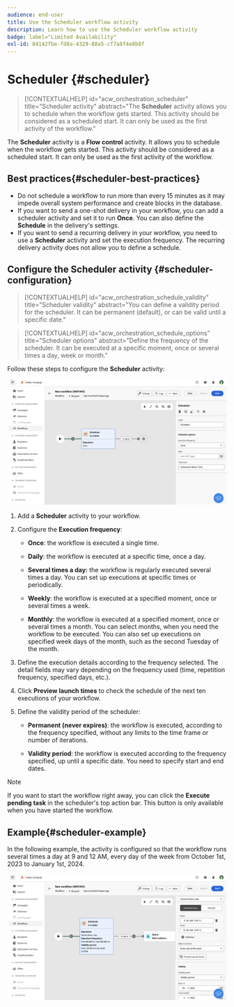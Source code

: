 ```yaml
---
audience: end-user
title: Use the Scheduler workflow activity
description: Learn how to use the Scheduler workflow activity
badge: label="Limited Availability"
exl-id: 84142fbe-fd8a-4329-88a5-cf7a8f4e8b8f
---
```

# Scheduler {#scheduler}


>[!CONTEXTUALHELP]
>id="acw_orchestration_scheduler"
>title="Scheduler activity"
>abstract="The **Scheduler** activity allows you to schedule when the workflow gets started. This activity should be considered as a scheduled start. It can only be used as the first activity of the workflow."


The **Scheduler** activity is a **Flow control** activity. It allows you to schedule when the workflow gets started. This activity should be considered as a scheduled start. It can only be used as the first activity of the workflow. 

## Best practices{#scheduler-best-practices}

* Do not schedule a workflow to run more than every 15 minutes as it may impede overall system performance and create blocks in the database.
* If you want to send a one-shot delivery in your workflow, you can add a scheduler activity and set it to run **Once**. You can also define the **Schedule** in the delivery's settings.
* If you want to send a recurring delivery in your workflow, you need to use a **Scheduler** activity and set the execution frequency. The recurring delivery activity does not allow you to define a schedule.

## Configure the Scheduler activity {#scheduler-configuration}

>[!CONTEXTUALHELP]
>id="acw_orchestration_schedule_validity"
>title="Scheduler validity"
>abstract="You can define a validity period for the scheduler. It can be permanent (default), or can be valid until a specific date."


>[!CONTEXTUALHELP]
>id="acw_orchestration_schedule_options"
>title="Scheduler options"
>abstract="Define the frequency of the scheduler. It can be executed at a specific moment, once or several times a day, week or month."

Follow these steps to configure the **Scheduler** activity:

![](../assets/workflow-scheduler.png)

1. Add a **Scheduler** activity to your workflow.

1. Configure the **Execution frequency**:

   * **Once**: the workflow is executed a single time.

   * **Daily**: the workflow is executed at a specific time, once a day.

   * **Several times a day:** the workflow is regularly executed several times a day. You can set up executions at specific times or periodically.

   * **Weekly**: the workflow is executed at a specified moment, once or several times a week.

   * **Monthly**: the workflow is executed at a specified moment, once or several times a month. You can select months, when you need the workflow to be executed. You can also set up executions on specified week days of the month, such as the second Tuesday of the month.

1. Define the execution details according to the frequency selected. The detail fields may vary depending on the frequency used (time, repetition frequency, specified days, etc.).

1. Click **Preview launch times** to check the schedule of the next ten executions of your workflow.

1. Define the validity period of the scheduler:

   * **Permanent (never expires)**: the workflow is executed, according to the frequency specified, without any limits to the time frame or number of iterations.

   * **Validity period**: the workflow is executed according to the frequency specified, up until a specific date. You need to specify start and end dates. 

>[!NOTE]
>
>If you want to start the workflow right away, you can click the **Execute pending task** in the scheduler's top action bar. This button is only available when you have started the workflow.

## Example{#scheduler-example}

In the following example, the activity is configured so that the workflow runs several times a day at 9 and 12 AM, every day of the week from October 1st, 2023 to January 1st, 2024.

![](../assets/workflow-scheduler2.png)

